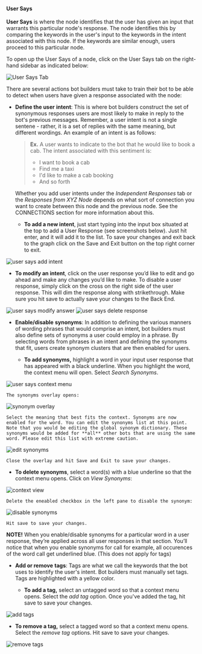 #### User Says

**User Says** is where the node identifies that the user has given an input that warrants this particular node's response. The node identifies this by comparing the keywords in the user's input to the keywords in the intent associated with this node. If the keywords are similar enough, users proceed to this particular node. 

To open up the User Says of a node, click on the User Says tab on the right-hand sidebar as indicated below:

![User Says Tab](user_says_nodes.png) 

There are several actions bot builders must take to train their bot to be able to detect when users have given a response associated with the node: 

- **Define the user** **intent**: This is where bot builders construct the set of synonymous responses users are most likely to make in reply to the bot's previous messages. Remember, a user intent is not a single sentene - rather, it is a set of replies with the same meaning, but different wordings. An example of an intent is as follows: 

  > **Ex.** A user wants to indicate to the bot that he would like to book a cab. The intent associated with this sentiment is: 
  >
  > - I want to book a cab
  > - Find me a taxi
  > - I'd like to make a cab booking
  > - And so forth

  Whether you add user intents under the *Independent Responses* tab or the *Responses from XYZ Node* depends on what sort of connection you want to create between this node and the previous node. See the CONNECTIONS section for more information about this. 

  - **To add a new intent**, just start typing into the input box situated at the top to add a User Response (see screenshots below). Just hit enter, and it will add it to the list. To save your changes and exit back to the graph click on the Save and Exit button on the top right corner to exit.

![user says add intent](user_says_adding_user_response.png) 

  - **To modify an intent**, click on the user response you’d like to edit and go ahead and make any changes you’d like to make. To disable a user response, simply click on the cross on the right side of the user response. This will dim the response along with strikethrough. Make sure you hit save to actually save your changes to the Back End.

![user says modify answer](user_says_modifying_user_response.png) 
![user says delete response](user_says_deleting_user_response.png) 

- **Enable/disable** **synonyms**: In addition to defining the various manners of wording phrases that would comprise an intent, bot builders must also define sets of synonyms a user could employ in a phrase. By selecting words from phrases in an intent and defining the synonyms that fit, users create synonym clusters that are then enabled for users. 

  - **To add synonyms,** highlight a word in your input user response that has appeared with a black underline. When you highlight the word, the context menu will open. Select *Search Synonyms*. 

![user says context menu](user_says_context_search.png)

    The synonyms overlay opens:

![synonym overlay](user_says_search_synonyms.png)

    Select the meaning that best fits the context. Synonyms are now enabled for the word. You can edit the synonyms list at this point. Note that you would be editing the global synonym dictionary. These synonyms would be added for **all** other bots that are using the same word. Please edit this list with extreme caution.
    
![edit synonyms](user_says_edit_synonyms.png)

    Close the overlay and hit Save and Exit to save your changes. 

  - **To delete synonyms**, select a word(s) with a blue underline so that the context menu opens. Click on *View Synonyms*: 

![context view](user_says_context_view.png)

    Delete the eneabled checkbox in the left pane to disable the synonym: 

![disable synonyms](user_says_disable_synonym.png)

    Hit save to save your changes. 

  **NOTE!** When you enable/disable synonyms for a particular word in a user response, they’re applied across all user responses in that section. You’ll notice that when you enable synonyms for call for example, all occurences of the word call get underlined blue. (This does not apply for tags)


- **Add or remove** **tags**: Tags are what we call the keywords that the bot uses to identify the user's intent. Bot builders must manually set tags. Tags are highlighted with a yellow color.

  - **To add a tag,** select an untagged word so that a context menu opens. Select the *add tag* option. Once you've added the tag, hit save to save your changes. 

![add tags](user_says_add_tags.png)

  - **To remove a tag,** select a tagged word so that a context menu opens. Select the *remove tag* options. Hit save to save your changes. 
  
![remove tags](user_says_remove_tags.png)
